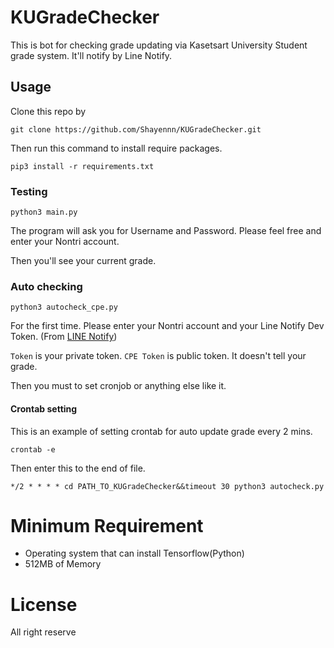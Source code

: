 # KUGradeChecker
This is bot for checking grade updating via Kasetsart University Student grade system. It'll notify by Line Notify.

## Usage
Clone this repo by
```
git clone https://github.com/Shayennn/KUGradeChecker.git
```
Then run this command to install require packages.
```
pip3 install -r requirements.txt
```
### Testing
```
python3 main.py
```
The program will ask you for Username and Password. Please feel free and enter your Nontri account.

Then you'll see your current grade.

### Auto checking
```
python3 autocheck_cpe.py
```
For the first time. Please enter your Nontri account and your Line Notify Dev Token. (From [LINE Notify](https://notify-bot.line.me/my/))

`Token` is your private token.
`CPE Token` is public token. It doesn't tell your grade.

Then you must to set cronjob or anything else like it.

#### Crontab setting
This is an example of setting crontab for auto update grade every 2 mins.
```
crontab -e
```
Then enter this to the end of file.
```
*/2 * * * * cd PATH_TO_KUGradeChecker&&timeout 30 python3 autocheck.py
```
# Minimum Requirement
* Operating system that can install Tensorflow(Python)
* 512MB of Memory

# License
All right reserve